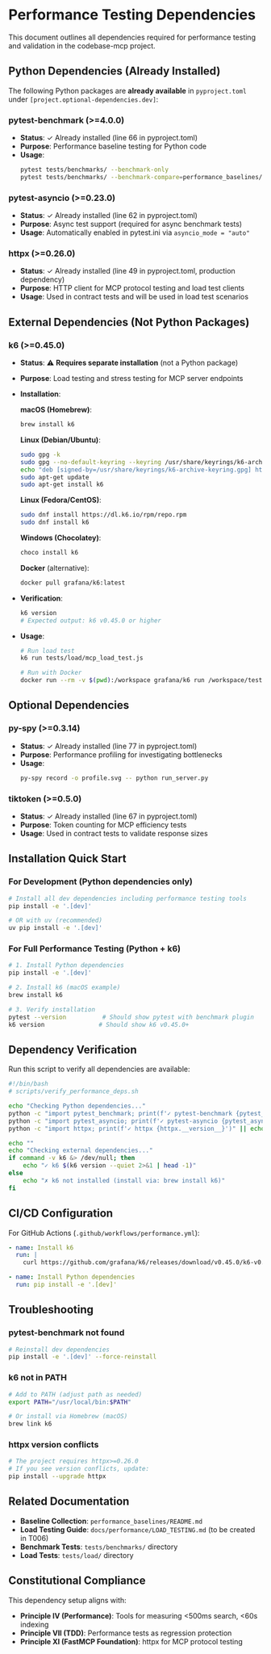 # Performance Testing Dependencies

This document outlines all dependencies required for performance testing and validation in the codebase-mcp project.

## Python Dependencies (Already Installed)

The following Python packages are **already available** in `pyproject.toml` under `[project.optional-dependencies.dev]`:

### pytest-benchmark (>=4.0.0)
- **Status**: ✓ Already installed (line 66 in pyproject.toml)
- **Purpose**: Performance baseline testing for Python code
- **Usage**:
  ```bash
  pytest tests/benchmarks/ --benchmark-only
  pytest tests/benchmarks/ --benchmark-compare=performance_baselines/baseline.json
  ```

### pytest-asyncio (>=0.23.0)
- **Status**: ✓ Already installed (line 62 in pyproject.toml)
- **Purpose**: Async test support (required for async benchmark tests)
- **Usage**: Automatically enabled in pytest.ini via `asyncio_mode = "auto"`

### httpx (>=0.26.0)
- **Status**: ✓ Already installed (line 49 in pyproject.toml, production dependency)
- **Purpose**: HTTP client for MCP protocol testing and load test clients
- **Usage**: Used in contract tests and will be used in load test scenarios

## External Dependencies (Not Python Packages)

### k6 (>=0.45.0)
- **Status**: ⚠️ **Requires separate installation** (not a Python package)
- **Purpose**: Load testing and stress testing for MCP server endpoints
- **Installation**:

  **macOS (Homebrew)**:
  ```bash
  brew install k6
  ```

  **Linux (Debian/Ubuntu)**:
  ```bash
  sudo gpg -k
  sudo gpg --no-default-keyring --keyring /usr/share/keyrings/k6-archive-keyring.gpg --keyserver hkp://keyserver.ubuntu.com:80 --recv-keys C5AD17C747E3415A3642D57D77C6C491D6AC1D69
  echo "deb [signed-by=/usr/share/keyrings/k6-archive-keyring.gpg] https://dl.k6.io/deb stable main" | sudo tee /etc/apt/sources.list.d/k6.list
  sudo apt-get update
  sudo apt-get install k6
  ```

  **Linux (Fedora/CentOS)**:
  ```bash
  sudo dnf install https://dl.k6.io/rpm/repo.rpm
  sudo dnf install k6
  ```

  **Windows (Chocolatey)**:
  ```bash
  choco install k6
  ```

  **Docker** (alternative):
  ```bash
  docker pull grafana/k6:latest
  ```

- **Verification**:
  ```bash
  k6 version
  # Expected output: k6 v0.45.0 or higher
  ```

- **Usage**:
  ```bash
  # Run load test
  k6 run tests/load/mcp_load_test.js

  # Run with Docker
  docker run --rm -v $(pwd):/workspace grafana/k6 run /workspace/tests/load/mcp_load_test.js
  ```

## Optional Dependencies

### py-spy (>=0.3.14)
- **Status**: ✓ Already installed (line 77 in pyproject.toml)
- **Purpose**: Performance profiling for investigating bottlenecks
- **Usage**:
  ```bash
  py-spy record -o profile.svg -- python run_server.py
  ```

### tiktoken (>=0.5.0)
- **Status**: ✓ Already installed (line 67 in pyproject.toml)
- **Purpose**: Token counting for MCP efficiency tests
- **Usage**: Used in contract tests to validate response sizes

## Installation Quick Start

### For Development (Python dependencies only)
```bash
# Install all dev dependencies including performance testing tools
pip install -e '.[dev]'

# OR with uv (recommended)
uv pip install -e '.[dev]'
```

### For Full Performance Testing (Python + k6)
```bash
# 1. Install Python dependencies
pip install -e '.[dev]'

# 2. Install k6 (macOS example)
brew install k6

# 3. Verify installation
pytest --version          # Should show pytest with benchmark plugin
k6 version               # Should show k6 v0.45.0+
```

## Dependency Verification

Run this script to verify all dependencies are available:

```bash
#!/bin/bash
# scripts/verify_performance_deps.sh

echo "Checking Python dependencies..."
python -c "import pytest_benchmark; print(f'✓ pytest-benchmark {pytest_benchmark.__version__}')" || echo "✗ pytest-benchmark missing"
python -c "import pytest_asyncio; print(f'✓ pytest-asyncio {pytest_asyncio.__version__}')" || echo "✗ pytest-asyncio missing"
python -c "import httpx; print(f'✓ httpx {httpx.__version__}')" || echo "✗ httpx missing"

echo ""
echo "Checking external dependencies..."
if command -v k6 &> /dev/null; then
    echo "✓ k6 $(k6 version --quiet 2>&1 | head -1)"
else
    echo "✗ k6 not installed (install via: brew install k6)"
fi
```

## CI/CD Configuration

For GitHub Actions (`.github/workflows/performance.yml`):

```yaml
- name: Install k6
  run: |
    curl https://github.com/grafana/k6/releases/download/v0.45.0/k6-v0.45.0-linux-amd64.tar.gz -L | tar xvz --strip-components 1

- name: Install Python dependencies
  run: pip install -e '.[dev]'
```

## Troubleshooting

### pytest-benchmark not found
```bash
# Reinstall dev dependencies
pip install -e '.[dev]' --force-reinstall
```

### k6 not in PATH
```bash
# Add to PATH (adjust path as needed)
export PATH="/usr/local/bin:$PATH"

# Or install via Homebrew (macOS)
brew link k6
```

### httpx version conflicts
```bash
# The project requires httpx>=0.26.0
# If you see version conflicts, update:
pip install --upgrade httpx
```

## Related Documentation

- **Baseline Collection**: `performance_baselines/README.md`
- **Load Testing Guide**: `docs/performance/LOAD_TESTING.md` (to be created in T006)
- **Benchmark Tests**: `tests/benchmarks/` directory
- **Load Tests**: `tests/load/` directory

## Constitutional Compliance

This dependency setup aligns with:
- **Principle IV (Performance)**: Tools for measuring <500ms search, <60s indexing
- **Principle VII (TDD)**: Performance tests as regression protection
- **Principle XI (FastMCP Foundation)**: httpx for MCP protocol testing
